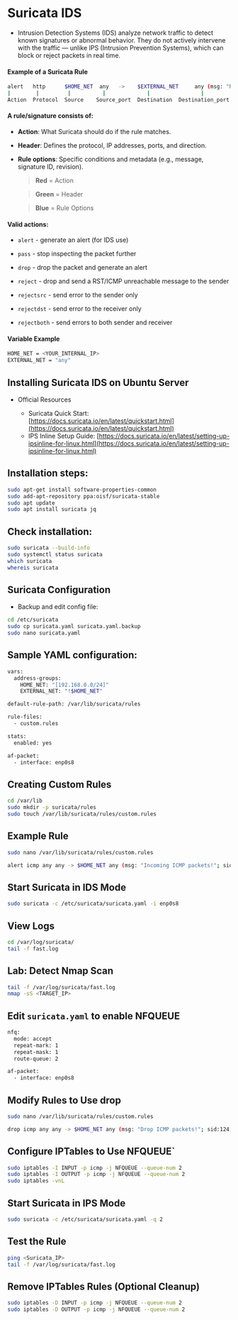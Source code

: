 # Suricata IDS

- Intrusion Detection Systems (IDS) analyze network traffic to detect known signatures or abnormal behavior. They do not actively intervene with the traffic — unlike IPS (Intrusion Prevention Systems), which can block or reject packets in real time.

#### Example of a Suricata Rule

```sh
alert   http      $HOME_NET  any   ->    $EXTERNAL_NET     any (msg: "Requests"; sid:123; rev:1;)
|        |         |          |             |                |                    |
Action  Protocol  Source    Source_port  Destination  Destination_port   Rule_options
```

#### A rule/signature consists of:

- **Action**: What Suricata should do if the rule matches.

- **Header**: Defines the protocol, IP addresses, ports, and direction.

- **Rule options**: Specific conditions and metadata (e.g., message, signature ID, revision).

  > **Red** = Action

  > **Green** = Header

  > **Blue** = Rule Options

#### Valid actions:

- `alert` - generate an alert (for IDS use)

- `pass` - stop inspecting the packet further

- `drop` - drop the packet and generate an alert

- `reject` - drop and send a RST/ICMP unreachable message to the sender

- `rejectsrc` - send error to the sender only

- `rejectdst` - send error to the receiver only

- `rejectboth` - send errors to both sender and receiver

#### Variable Example

```sh
HOME_NET = <YOUR_INTERNAL_IP>
EXTERNAL_NET = "any"
```

## Installing Suricata IDS on Ubuntu Server

- Official Resources

  - Suricata Quick Start: [https://docs.suricata.io/en/latest/quickstart.html](https://docs.suricata.io/en/latest/quickstart.html)
  - IPS Inline Setup Guide: [https://docs.suricata.io/en/latest/setting-up-ipsinline-for-linux.html](https://docs.suricata.io/en/latest/setting-up-ipsinline-for-linux.html)

## Installation steps:

```sh
sudo apt-get install software-properties-common
sudo add-apt-repository ppa:oisf/suricata-stable
sudo apt update
sudo apt install suricata jq
```

## Check installation:

```sh
sudo suricata --build-info
sudo systemctl status suricata
which suricata
whereis suricata
```

## Suricata Configuration

- Backup and edit config file:

```sh
cd /etc/suricata
sudo cp suricata.yaml suricata.yaml.backup
sudo nano suricata.yaml
```

## Sample YAML configuration:

```sh
vars:
  address-groups:
    HOME_NET: "[192.168.0.0/24]"
    EXTERNAL_NET: "!$HOME_NET"

default-rule-path: /var/lib/suricata/rules

rule-files:
  - custom.rules

stats:
  enabled: yes

af-packet:
  - interface: enp0s8
```

## Creating Custom Rules

```sh
cd /var/lib
sudo mkdir -p suricata/rules
sudo touch /var/lib/suricata/rules/custom.rules
```

## Example Rule

```sh
sudo nano /var/lib/suricata/rules/custom.rules
```

```sh
alert icmp any any -> $HOME_NET any (msg: "Incoming ICMP packets!"; sid:123; rev:1;)
```

## Start Suricata in IDS Mode

```sh
sudo suricata -c /etc/suricata/suricata.yaml -i enp0s8
```

## View Logs

```sh
cd /var/log/suricata/
tail -f fast.log
```

## Lab: Detect Nmap Scan

```sh
tail -f /var/log/suricata/fast.log
nmap -sS <TARGET_IP>
```

## Edit `suricata.yaml` to enable NFQUEUE

```sh
nfq:
  mode: accept
  repeat-mark: 1
  repeat-mask: 1
  route-queue: 2

af-packet:
  - interface: enp0s8
```

## Modify Rules to Use drop

```sh
sudo nano /var/lib/suricata/rules/custom.rules
```

```sh
drop icmp any any -> $HOME_NET any (msg: "Drop ICMP packets!"; sid:124; rev:1;)
```

## Configure IPTables to Use NFQUEUE`

```sh
sudo iptables -I INPUT -p icmp -j NFQUEUE --queue-num 2
sudo iptables -I OUTPUT -p icmp -j NFQUEUE --queue-num 2
sudo iptables -vnL
```

## Start Suricata in IPS Mode

```sh
sudo suricata -c /etc/suricata/suricata.yaml -q 2
```

## Test the Rule

```sh
ping <Suricata_IP>
tail -f /var/log/suricata/fast.log
```

## Remove IPTables Rules (Optional Cleanup)

```sh
sudo iptables -D INPUT -p icmp -j NFQUEUE --queue-num 2
sudo iptables -D OUTPUT -p icmp -j NFQUEUE --queue-num 2
```
